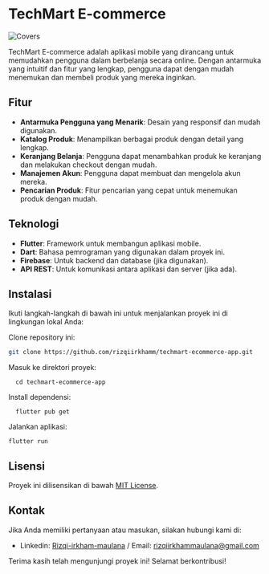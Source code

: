 # TechMart E-commerce

![Covers](https://github.com/user-attachments/assets/1bf51f49-907a-48b8-b035-716b2963e081)

TechMart E-commerce adalah aplikasi mobile yang dirancang untuk memudahkan pengguna dalam berbelanja secara online. Dengan antarmuka yang intuitif dan fitur yang lengkap, pengguna dapat dengan mudah menemukan dan membeli produk yang mereka inginkan.

## Fitur

- **Antarmuka Pengguna yang Menarik**: Desain yang responsif dan mudah digunakan.
- **Katalog Produk**: Menampilkan berbagai produk dengan detail yang lengkap.
- **Keranjang Belanja**: Pengguna dapat menambahkan produk ke keranjang dan melakukan checkout dengan mudah.
- **Manajemen Akun**: Pengguna dapat membuat dan mengelola akun mereka.
- **Pencarian Produk**: Fitur pencarian yang cepat untuk menemukan produk dengan mudah.

## Teknologi

- **Flutter**: Framework untuk membangun aplikasi mobile.
- **Dart**: Bahasa pemrograman yang digunakan dalam proyek ini.
- **Firebase**: Untuk backend dan database (jika digunakan).
- **API REST**: Untuk komunikasi antara aplikasi dan server (jika ada).

## Instalasi

Ikuti langkah-langkah di bawah ini untuk menjalankan proyek ini di lingkungan lokal Anda:

Clone repository ini:

   ```bash
   git clone https://github.com/rizqiirkhamm/techmart-ecommerce-app.git
```

Masuk ke direktori proyek:
  ```
    cd techmart-ecommerce-app
  ```

Install dependensi:
  ```
    flutter pub get
  ```

Jalankan aplikasi:
   ```
   flutter run
   ```
    
## Lisensi

Proyek ini dilisensikan di bawah [MIT License](LICENSE).

## Kontak

Jika Anda memiliki pertanyaan atau masukan, silakan hubungi kami di:

- Linkedin: [Rizqi-irkham-maulana](https://www.linkedin.com/in/rizqi-irkham-maulana/) / Email: [rizqiirkhammaulana@gmail.com](mailto:rizqiirkhammaulana@gmail.com)

Terima kasih telah mengunjungi proyek ini! Selamat berkontribusi!


